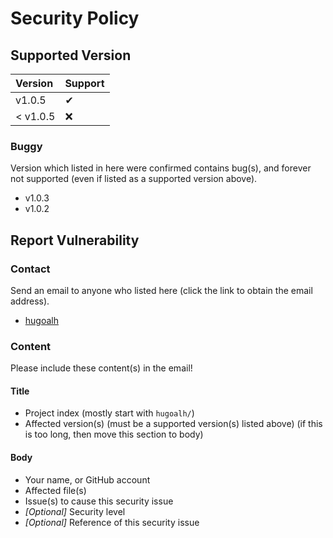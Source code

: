 # Security Policy

## Supported Version

| **Version** | **Support** |
|:----|:----|
| v1.0.5 | ✔ |
| < v1.0.5 | ❌ |

### Buggy

Version which listed in here were confirmed contains bug(s), and forever not supported (even if listed as a supported version above).

- v1.0.3
- v1.0.2

## Report Vulnerability

### Contact

Send an email to anyone who listed here (click the link to obtain the email address).

- [hugoalh](https://github.com/hugoalh)

### Content

Please include these content(s) in the email!

#### Title

- Project index (mostly start with `hugoalh/`)
- Affected version(s) (must be a supported version(s) listed above) (if this is too long, then move this section to body)

#### Body

- Your name, or GitHub account
- Affected file(s)
- Issue(s) to cause this security issue
- *\[Optional\]* Security level
- *\[Optional\]* Reference of this security issue
